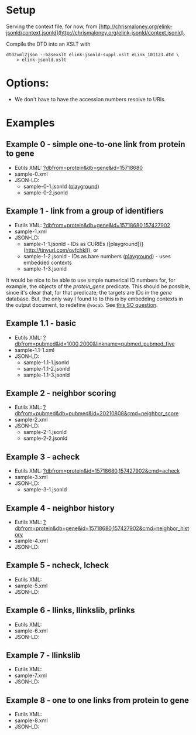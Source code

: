 # Setup

Serving the context file, for now, from 
[http://chrismaloney.org/elink-jsonld/context.jsonld](http://chrismaloney.org/elink-jsonld/context.jsonld).

Compile the DTD into an XSLT with

    dtd2xml2json --basexslt elink-jsonld-suppl.xslt eLink_101123.dtd \
        > elink-jsonld.xslt

# Options:

* We don't have to have the accession numbers resolve to URIs.


# Examples

## Example 0 - simple one-to-one link from protein to gene

* Eutils XML: [?dbfrom=protein&db=gene&id=15718680](http://eutils.ncbi.nlm.nih.gov/entrez/eutils/elink.fcgi?dbfrom=protein&db=gene&id=15718680)
* sample-0.xml
* JSON-LD:
    * sample-0-1.jsonld ([playground](http://tinyurl.com/pfz5n5j))
    * sample-0-2.jsonld


## Example 1 - link from a group of identifiers

* Eutils XML: [?dbfrom=protein&db=gene&id=15718680,157427902](http://eutils.ncbi.nlm.nih.gov/entrez/eutils/elink.fcgi?dbfrom=protein&db=gene&id=15718680,157427902)
* sample-1.xml
* JSON-LD:
    * sample-1-1.jsonld - IDs as CURIEs ([playground])](http://tinyurl.com/oyfchkl)), or
    * sample-1-2.jsonld - IDs as bare numbers ([playground](http://tinyurl.com/o8mx5zy)) - uses embedded contexts
    * sample-1-3.jsonld


It would be nice to be able to use simple numerical ID numbers for, for example, the
objects of the *protein_gene* predicate. This should be possible, since it's clear
that, for that predicate, the targets are IDs in the *gene* database.
But, the only way I found to to this is by embedding contexts in the output document,
to redefine `@vocab`. See [this SO 
question](http://stackoverflow.com/questions/29905670/how-to-cleanly-specify-predicate-specific-uri-scopes-in-json-ld).

## Example 1.1 - basic

* Eutils XML: [?dbfrom=pubmed&id=1000,2000&linkname=pubmed_pubmed_five](http://eutils.ncbi.nlm.nih.gov/entrez/eutils/elink.fcgi?dbfrom=pubmed&id=1000,2000&linkname=pubmed_pubmed_five)
* sample-1.1-1.xml
* JSON-LD:
    * sample-1.1-1.jsonld
    * sample-1.1-2.jsonld
    * sample-1.1-3.jsonld


## Example 2 - neighbor scoring

* Eutils XML: [?dbfrom=pubmed&db=pubmed&id=20210808&cmd=neighbor_score](http://eutils.ncbi.nlm.nih.gov/entrez/eutils/elink.fcgi?dbfrom=pubmed&db=pubmed&id=20210808&cmd=neighbor_score)
* sample-2.xml
* JSON-LD:
    * sample-2-1.jsonld
    * sample-2-2.jsonld



## Example 3 - acheck

* Eutils XML: [?dbfrom=protein&id=15718680,157427902&cmd=acheck](http://eutils.ncbi.nlm.nih.gov/entrez/eutils/elink.fcgi?dbfrom=protein&id=15718680,157427902&cmd=acheck)
* sample-3.xml
* JSON-LD:
    * sample-3-1.jsonld

## Example 4 - neighbor history

* Eutils XML: [?dbfrom=protein&db=gene&id=15718680,157427902&cmd=neighbor_history](http://eutils.ncbi.nlm.nih.gov/entrez/eutils/elink.fcgi?dbfrom=protein&db=gene&id=15718680,157427902&cmd=neighbor_history)
* sample-4.xml
* JSON-LD:

## Example 5 - ncheck, lcheck

* Eutils XML: [](http://eutils.ncbi.nlm.nih.gov/entrez/eutils/elink.fcgi)
* sample-5.xml
* JSON-LD:

## Example 6 - llinks, llinkslib, prlinks

* Eutils XML: [](http://eutils.ncbi.nlm.nih.gov/entrez/eutils/elink.fcgi)
* sample-6.xml
* JSON-LD:

## Example 7 - llinkslib

* Eutils XML: [](http://eutils.ncbi.nlm.nih.gov/entrez/eutils/elink.fcgi)
* sample-7.xml
* JSON-LD:

## Example 8 - one to one links from protein to gene

* Eutils XML: [](http://eutils.ncbi.nlm.nih.gov/entrez/eutils/elink.fcgi)
* sample-8.xml
* JSON-LD:






